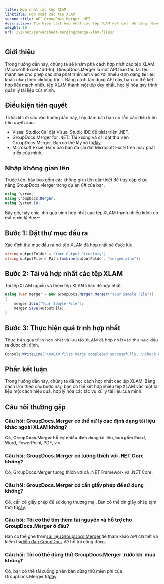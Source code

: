 ```yaml
---
title: Hợp nhất các tệp XLAM
linktitle: Hợp nhất các tệp XLAM
second_title: API GroupDocs.Merger .NET
description: Tìm hiểu cách hợp nhất các tệp XLAM một cách dễ dàng. Đơn giản hóa các tác vụ quản lý tài liệu của bạn bằng API mạnh mẽ này.
weight: 10
url: /vi/net/spreadsheet-merging/merge-xlam-files/
---
```

## Giới thiệu

Trong hướng dẫn này, chúng ta sẽ khám phá cách hợp nhất các tệp XLAM (Microsoft Excel Add-In). GroupDocs.Merger là một API thao tác tài liệu mạnh mẽ cho phép các nhà phát triển làm việc với nhiều định dạng tài liệu khác nhau theo chương trình. Bằng cách tận dụng API này, bạn có thể kết hợp liền mạch nhiều tệp XLAM thành một tệp duy nhất, hợp lý hóa quy trình quản lý tài liệu của mình.

## Điều kiện tiên quyết

Trước khi đi sâu vào hướng dẫn này, hãy đảm bảo bạn có sẵn các điều kiện tiên quyết sau:

- Visual Studio: Cài đặt Visual Studio IDE để phát triển .NET.
-  GroupDocs.Merger for .NET: Tải xuống và cài đặt thư viện GroupDocs.Merger. Bạn có thể lấy nó từ[đây](https://releases.groupdocs.com/merger/net/).
- Microsoft Excel: Đảm bảo bạn đã cài đặt Microsoft Excel trên máy phát triển của mình.

## Nhập không gian tên

Trước tiên, hãy bao gồm các không gian tên cần thiết để truy cập chức năng GroupDocs.Merger trong dự án C# của bạn.

```csharp
using System; 
using GroupDocs.Merger;
using System.IO;
```

Bây giờ, hãy chia nhỏ quá trình hợp nhất các tệp XLAM thành nhiều bước có thể quản lý được:

## Bước 1: Đặt thư mục đầu ra

Xác định thư mục đầu ra nơi tệp XLAM đã hợp nhất sẽ được lưu.

```csharp
string outputFolder = "Your Output Directory";
string outputFile = Path.Combine(outputFolder, "merged.xlam");
```

## Bước 2: Tải và hợp nhất các tệp XLAM

Tải tệp XLAM nguồn và thêm tệp XLAM khác để hợp nhất.

```csharp
using (var merger = new GroupDocs.Merger.Merger("Your Sample File"))
{
    merger.Join("Your Sample File");
    merger.Save(outputFile);
}
```

## Bước 3: Thực hiện quá trình hợp nhất

Thực hiện quá trình hợp nhất và lưu tệp XLAM đã hợp nhất vào thư mục đầu ra được chỉ định.

```csharp
Console.WriteLine("\nXLAM files merge completed successfully. \nCheck output in {0}", outputFolder);
```

## Phần kết luận

Trong hướng dẫn này, chúng ta đã học cách hợp nhất các tệp XLAM. Bằng cách làm theo các bước này, bạn có thể kết hợp nhiều tệp XLAM vào một tài liệu một cách hiệu quả, hợp lý hóa các tác vụ xử lý tài liệu của mình.

## Câu hỏi thường gặp

### Câu hỏi: GroupDocs.Merger có thể xử lý các định dạng tài liệu khác ngoài XLAM không?

Có, GroupDocs.Merger hỗ trợ nhiều định dạng tài liệu, bao gồm Excel, Word, PowerPoint, PDF, v.v.

### Câu hỏi: GroupDocs.Merger có tương thích với .NET Core không?

Có, GroupDocs.Merger tương thích với cả .NET Framework và .NET Core.

### Câu hỏi: GroupDocs.Merger có cần giấy phép để sử dụng không?

Có, cần có giấy phép để sử dụng thương mại. Bạn có thể xin giấy phép tạm thời từ[đây](https://purchase.groupdocs.com/temporary-license/).

### Câu hỏi: Tôi có thể tìm thêm tài nguyên và hỗ trợ cho GroupDocs.Merger ở đâu?

 Bạn có thể ghé thăm[Tài liệu GroupDocs.Merger](https://tutorials.groupdocs.com/merger/net/) để tham khảo API chi tiết và kiểm tra[diễn đàn GroupDocs](https://forum.groupdocs.com/c/merger/32) để hỗ trợ cộng đồng.

### Câu hỏi: Tôi có thể dùng thử GroupDocs.Merger trước khi mua không?

 Có, bạn có thể tải xuống phiên bản dùng thử miễn phí của GroupDocs.Merger từ[đây](https://releases.groupdocs.com/).